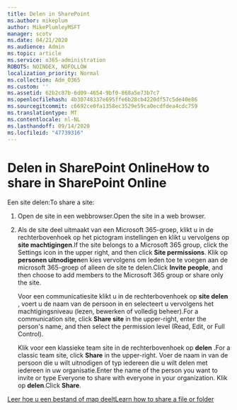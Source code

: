 ```yaml
---
title: Delen in SharePoint
ms.author: mikeplum
author: MikePlumleyMSFT
manager: scotv
ms.date: 04/21/2020
ms.audience: Admin
ms.topic: article
ms.service: o365-administration
ROBOTS: NOINDEX, NOFOLLOW
localization_priority: Normal
ms.collection: Adm_O365
ms.custom: ''
ms.assetid: 62b2c87b-6d09-4654-9bf0-868a5e73b7c7
ms.openlocfilehash: 4b30748337e695ffe6b28cb4220df57c5de40e86
ms.sourcegitcommit: c6692ce0fa1358ec3529e59ca0ecdfdea4cdc759
ms.translationtype: MT
ms.contentlocale: nl-NL
ms.lasthandoff: 09/14/2020
ms.locfileid: "47739316"
---
```

# <a name="how-to-share-in-sharepoint-online"></a><span data-ttu-id="c23c4-102">Delen in SharePoint Online</span><span class="sxs-lookup"><span data-stu-id="c23c4-102">How to share in SharePoint Online</span></span>

<span data-ttu-id="c23c4-103">Een site delen:</span><span class="sxs-lookup"><span data-stu-id="c23c4-103">To share a site:</span></span>
  
1. <span data-ttu-id="c23c4-104">Open de site in een webbrowser.</span><span class="sxs-lookup"><span data-stu-id="c23c4-104">Open the site in a web browser.</span></span>
    
2. <span data-ttu-id="c23c4-105">Als de site deel uitmaakt van een Microsoft 365-groep, klikt u in de rechterbovenhoek op het pictogram instellingen en klikt u vervolgens op **site machtigingen**.</span><span class="sxs-lookup"><span data-stu-id="c23c4-105">If the site belongs to a Microsoft 365 group, click the Settings icon in the upper right, and then click **Site permissions**.</span></span> <span data-ttu-id="c23c4-106">Klik op **personen uitnodigen**en kies vervolgens om leden toe te voegen aan de microsoft 365-groep of alleen de site te delen.</span><span class="sxs-lookup"><span data-stu-id="c23c4-106">Click **Invite people**, and then choose to add members to the Microsoft 365 group or share only the site.</span></span> 
    
    <span data-ttu-id="c23c4-107">Voor een communicatiesite klikt u in de rechterbovenhoek op **site delen** , voert u de naam van de persoon in en selecteert u vervolgens het machtigingsniveau (lezen, bewerken of volledig beheer).</span><span class="sxs-lookup"><span data-stu-id="c23c4-107">For a communication site, click **Share site** in the upper-right, enter the person's name, and then select the permission level (Read, Edit, or Full Control).</span></span> 
    
    <span data-ttu-id="c23c4-108">Klik voor een klassieke team site in de rechterbovenhoek op **delen** .</span><span class="sxs-lookup"><span data-stu-id="c23c4-108">For a classic team site, click **Share** in the upper-right.</span></span> <span data-ttu-id="c23c4-109">Voer de naam in van de persoon die u wilt uitnodigen of typ iedereen die u wilt delen met iedereen in uw organisatie.</span><span class="sxs-lookup"><span data-stu-id="c23c4-109">Enter the name of the person you want to invite or type Everyone to share with everyone in your organization.</span></span> <span data-ttu-id="c23c4-110">Klik op **delen**.</span><span class="sxs-lookup"><span data-stu-id="c23c4-110">Click **Share**.</span></span>
    
[<span data-ttu-id="c23c4-111">Leer hoe u een bestand of map deelt</span><span class="sxs-lookup"><span data-stu-id="c23c4-111">Learn how to share a file or folder</span></span>](https://go.microsoft.com/fwlink/?linkid=511430)
  

